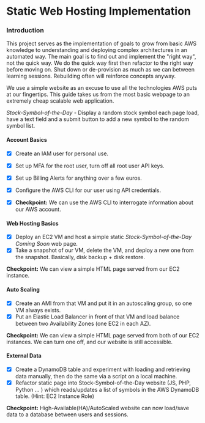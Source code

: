 # Static Web Hosting Implementation

### Introduction

This project serves as the implementation of goals to grow from basic AWS knowledge to understanding and deploying complex architectures in an automated way.
The main goal is to find out and implement the "right way", not the quick way. We do the quick way first then refactor to the right way before moving on.
Shut down or de-provision as much as we can between learning sessions. Rebuilding often will reinforce concepts anyway.


We use a simple website as an excuse to use all the technologies AWS puts at our fingertips. This guide takes us from the most basic webpage to an extremely cheap scalable web application.

*Stock-Symbol-of-the-Day* - Display a random stock symbol each page load, have a text field and a submit button to add a new symbol to the random symbol list.


#### Account Basics

- [x] Create an IAM user for personal use.
- [x] Set up MFA for the root user, turn off all root user API keys.
- [x] Set up Billing Alerts for anything over a few euros.
- [x] Configure the AWS CLI for our user using API credentials.

- [x] **Checkpoint:** We can use the AWS CLI to interrogate information about our AWS account.

#### Web Hosting Basics

- [x] Deploy an EC2 VM and host a simple static *Stock-Symbol-of-the-Day Coming Soon* web page.
- [x] Take a snapshot of our VM, delete the VM, and deploy a new one from the snapshot. Basically, disk backup + disk restore.

**Checkpoint:** We can view a simple HTML page served from our EC2 instance.

#### Auto Scaling

- [x] Create an AMI from that VM and put it in an autoscaling group, so one VM always exists.
- [x] Put an Elastic Load Balancer in front of that VM and load balance between two Availability Zones (one EC2 in each AZ).

**Checkpoint:** We can view a simple HTML page served from both of our EC2 instances. We can turn one off, and our website is still accessible.


#### External Data

- [x] Create a DynamoDB table and experiment with loading and retrieving data manually, then do the same via a script on a local machine.
- [x] Refactor static page into Stock-Symbol-of-the-Day website (JS, PHP, Python ... ) which reads/updates a list of symbols in the AWS DynamoDB table. (Hint: EC2 Instance Role)

**Checkpoint:** High-Available(HA)/AutoScaled website can now load/save data to a database between users and sessions.
